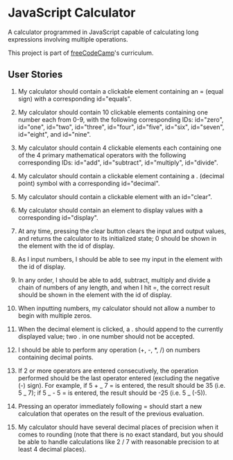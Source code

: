 # JavaScript Calculator

A calculator programmed in JavaScript capable of calculating long expressions involving multiple operations.

This project is part of [freeCodeCamp](https://www.freecodecamp.org/)'s curriculum.

## User Stories

1. My calculator should contain a clickable element containing an = (equal sign) with a corresponding id="equals".

2. My calculator should contain 10 clickable elements containing one number each from 0-9, with the following corresponding IDs: id="zero", id="one", id="two", id="three", id="four", id="five", id="six", id="seven", id="eight", and id="nine".

3. My calculator should contain 4 clickable elements each containing one of the 4 primary mathematical operators with the following corresponding IDs: id="add", id="subtract", id="multiply", id="divide".

4. My calculator should contain a clickable element containing a . (decimal point) symbol with a corresponding id="decimal".

5. My calculator should contain a clickable element with an id="clear".

6. My calculator should contain an element to display values with a corresponding id="display".

7. At any time, pressing the clear button clears the input and output values, and returns the calculator to its initialized state; 0 should be shown in the element with the id of display.

8. As I input numbers, I should be able to see my input in the element with the id of display.

9. In any order, I should be able to add, subtract, multiply and divide a chain of numbers of any length, and when I hit =, the correct result should be shown in the element with the id of display.

10. When inputting numbers, my calculator should not allow a number to begin with multiple zeros.

11. When the decimal element is clicked, a . should append to the currently displayed value; two . in one number should not be accepted.

12. I should be able to perform any operation (+, -, \*, /) on numbers containing decimal points.

13. If 2 or more operators are entered consecutively, the operation performed should be the last operator entered (excluding the negative (-) sign). For example, if 5 + _ 7 = is entered, the result should be 35 (i.e. 5 _ 7); if 5 _ - 5 = is entered, the result should be -25 (i.e. 5 _ (-5)).

14. Pressing an operator immediately following = should start a new calculation that operates on the result of the previous evaluation.

15. My calculator should have several decimal places of precision when it comes to rounding (note that there is no exact standard, but you should be able to handle calculations like 2 / 7 with reasonable precision to at least 4 decimal places).
